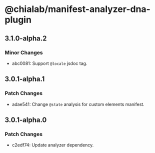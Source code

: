 # @chialab/manifest-analyzer-dna-plugin

## 3.1.0-alpha.2

### Minor Changes

- abc0081: Support `@locale` jsdoc tag.

## 3.0.1-alpha.1

### Patch Changes

- adae541: Change `@state` analysis for custom elements manifest.

## 3.0.1-alpha.0

### Patch Changes

- c2edf74: Update analyzer dependency.
